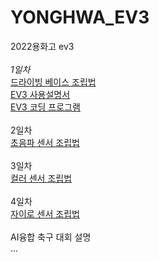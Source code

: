 # YONGHWA_EV3
2022용화고 ev3<br>
<br>*1일차
<br>*[드라이빙 베이스 조립법](https://education.lego.com/v3/assets/blt293eea581807678a/bltdb0d9e7188f73df5/5ec7bfb29b2ffb61d5c8091a/ev3-rem-driving-base.pdf)
<br>[EV3 사용설명서](https://www.lego.com/cdn/cs/set/assets/bltf4e71cba34b6b00d/User_Guide_LEGO_MINDSTORMS_EV3_11_All_KO.pdf)
<br>[EV3 코딩 프로그램](https://education.lego.com/ko-kr/downloads/mindstorms-ev3/software)
<br>
<br>2일차
<br>[초음파 센서 조립법](https://education.lego.com/v3/assets/blt293eea581807678a/bltedef29b6f889ec04/5ec7bfe42de1237ddb71fd6a/ev3-ultrasonic-sensor-driving-base.pdf)
<br>
<br>3일차
<br>[컬러 센서 조립법](https://education.lego.com/v3/assets/blt293eea581807678a/bltf0abfd3aebba904b/5ec7c0f300455b25665ae803/ev3-rem-color-sensor-down-driving-base.pdf)
<br>
<br>4일차
<br>[자이로 센서 조립법](https://education.lego.com/v3/assets/blt293eea581807678a/blt51ab0df04cfb5661/5ec7c14c1df2000f9ba978ef/ev3-gyro-sensor-driving-base.pdf)
<br>
<br>AI융합 축구 대회 설명
<br>...

